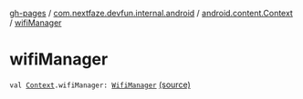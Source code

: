 [gh-pages](../../index.md) / [com.nextfaze.devfun.internal.android](../index.md) / [android.content.Context](index.md) / [wifiManager](./wifi-manager.md)

# wifiManager

`val `[`Context`](https://developer.android.com/reference/android/content/Context.html)`.wifiManager: `[`WifiManager`](https://developer.android.com/reference/android/net/wifi/WifiManager.html) [(source)](https://github.com/NextFaze/dev-fun/tree/master/devfun-internal/src/main/java/com/nextfaze/devfun/internal/android/ContextExtensions.kt#L23)
